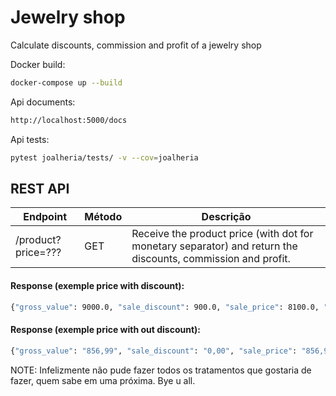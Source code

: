 # Jewelry shop
Calculate discounts, commission and profit of a jewelry shop

Docker build:
```sh
docker-compose up --build
```

Api documents:
```sh
http://localhost:5000/docs
```

Api tests:
```sh
pytest joalheria/tests/ -v --cov=joalheria
```

## REST API
| Endpoint | Método| Descrição |
|----------|--------|------------|
| /product?price=??? | GET  | Receive the product price (with dot for monetary separator) and return the discounts, commission and profit.|


#### Response (exemple price with discount):
```sh
{"gross_value": 9000.0, "sale_discount": 900.0, "sale_price": 8100.0, "commission": 405.0, "profit": 2308.5}
```

#### Response (exemple price with out discount):
```sh
{"gross_value": "856,99", "sale_discount": "0,00", "sale_price": "856,99", "commission": "42,85","profit": "325,66"}
```

NOTE:
Infelizmente não pude fazer todos os tratamentos que gostaria de fazer, quem sabe em uma próxima. Bye u all.
